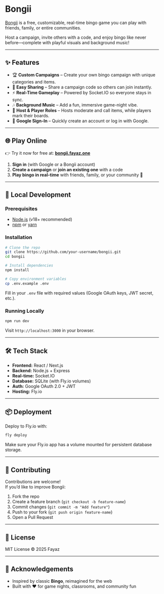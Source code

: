 # Bongii

[Bongii](https://bongii.fayaz.one) is a free, customizable, real-time bingo game you can play with friends, family, or entire communities.  

Host a campaign, invite others with a code, and enjoy bingo like never before—complete with playful visuals and background music!  

---

## ✨ Features
- 🏆 **Custom Campaigns** – Create your own bingo campaign with unique categories and items.  
- 🔗 **Easy Sharing** – Share a campaign code so others can join instantly.  
- ⚡ **Real-Time Gameplay** – Powered by Socket.IO so everyone stays in sync.  
- 🎶 **Background Music** – Add a fun, immersive game-night vibe.  
- 👥 **Host & Player Roles** – Hosts moderate and call items, while players mark their boards.  
- 🔐 **Google Sign-In** – Quickly create an account or log in with Google.  

---

## 🌐 Play Online
👉 Try it now for free at: **[bongii.fayaz.one](https://bongii.fayaz.one)**  

1. **Sign in** (with Google or a Bongii account)  
2. **Create a campaign** or **join an existing one** with a code  
3. **Play bingo in real-time** with friends, family, or your community 🎉  

---

## 🚀 Local Development

### Prerequisites
- [Node.js](https://nodejs.org/) (v18+ recommended)  
- [npm](https://www.npmjs.com/) or [yarn](https://yarnpkg.com/)  

### Installation
```bash
# Clone the repo
git clone https://github.com/your-username/bongii.git
cd bongii

# Install dependencies
npm install

# Copy environment variables
cp .env.example .env
```

Fill in your `.env` file with required values (Google OAuth keys, JWT secret, etc.).  

### Running Locally
```bash
npm run dev
```

Visit `http://localhost:3000` in your browser.  

---

## 🛠 Tech Stack
- **Frontend:** React / Next.js  
- **Backend:** Node.js + Express  
- **Real-time:** Socket.IO  
- **Database:** SQLite (with Fly.io volumes)  
- **Auth:** Google OAuth 2.0 + JWT  
- **Hosting:** Fly.io  

---

## 📦 Deployment
Deploy to Fly.io with:
```bash
fly deploy
```

Make sure your Fly.io app has a volume mounted for persistent database storage.  

---

## 🤝 Contributing
Contributions are welcome!  
If you’d like to improve Bongii:
1. Fork the repo  
2. Create a feature branch (`git checkout -b feature-name`)  
3. Commit changes (`git commit -m "Add feature"`)  
4. Push to your fork (`git push origin feature-name`)  
5. Open a Pull Request  

---

## 📜 License
MIT License © 2025 Fayaz  

---

## 🌟 Acknowledgements
- Inspired by classic **Bingo**, reimagined for the web  
- Built with ❤️ for game nights, classrooms, and community fun  
